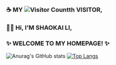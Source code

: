 ### ☕ MY ![Visitor Count](https://profile-counter.glitch.me/shaokai1209/count.svg)th VISITOR,

### 👋😄 Hi, I'M SHAOKAI LI,

### ✨ WELCOME TO MY HOMEPAGE! ✨ 

<!--
**shaokai1209/shaokai1209** is a ✨ _special_ ✨ repository because its `README.md` (this file) appears on your GitHub profile.

Here are some ideas to get you started:

- 🔭 I’m currently working on ...
- 🌱 I’m currently learning ...
- 👯 I’m looking to collaborate on ...
- 🤔 I’m looking for help with ...
- 💬 Ask me about ...
- 📫 How to reach me: ...
- 😄 Pronouns: ...
- ⚡ Fun fact: ...
-->

![Anurag's GitHub stats](https://github-readme-stats.vercel.app/api?username=shaokai1209&show_icons=true&theme=merko)
[![Top Langs](https://github-readme-stats.vercel.app/api/top-langs/?username=shaokai1209)](https://github.com/anuraghazra/github-readme-stats)





